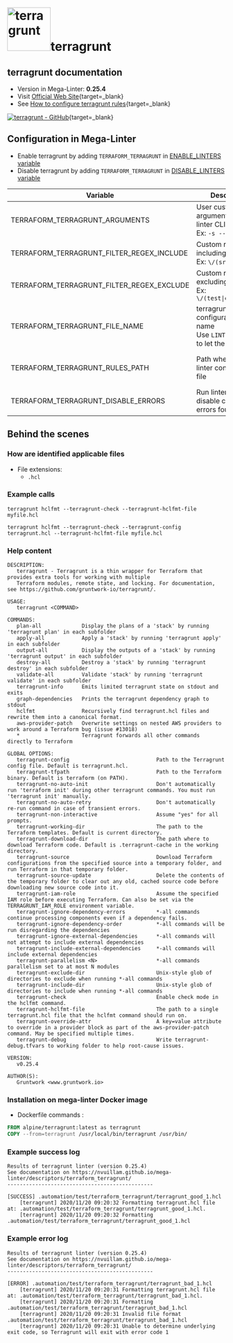 <!-- markdownlint-disable MD033 MD041 -->
<!-- Generated by .automation/build.py, please do not update manually -->
# <a href="https://terragrunt.gruntwork.io" target="blank" title="Visit linter Web Site"><img src="https://github.com/gruntwork-io/terragrunt/blob/master/docs/assets/img/favicon/ms-icon-310x310.png" alt="terragrunt" height="100px" class="megalinter-logo"></a>terragrunt

## terragrunt documentation

- Version in Mega-Linter: **0.25.4**
- Visit [Official Web Site](https://terragrunt.gruntwork.io){target=_blank}
- See [How to configure terragrunt rules](https://terragrunt.gruntwork.io/docs/getting-started/configuration/#terragrunt-configuration-file){target=_blank}

[![terragrunt - GitHub](https://gh-card.dev/repos/gruntwork-io/terragrunt.svg?fullname=)](https://github.com/gruntwork-io/terragrunt){target=_blank}

## Configuration in Mega-Linter

- Enable terragrunt by adding `TERRAFORM_TERRAGRUNT` in [ENABLE_LINTERS variable](/configuration/#activation-and-deactivation)
- Disable terragrunt by adding `TERRAFORM_TERRAGRUNT` in [DISABLE_LINTERS variable](/configuration/#activation-and-deactivation)

| Variable | Description | Default value |
| ----------------- | -------------- | -------------- |
| TERRAFORM_TERRAGRUNT_ARGUMENTS | User custom arguments to add in linter CLI call<br/>Ex: `-s --foo "bar"` |  |
| TERRAFORM_TERRAGRUNT_FILTER_REGEX_INCLUDE | Custom regex including filter<br/>Ex: `\/(src\|lib)\/` | Include every file |
| TERRAFORM_TERRAGRUNT_FILTER_REGEX_EXCLUDE | Custom regex excluding filter<br/>Ex: `\/(test\|examples)\/` | Exclude no file |
| TERRAFORM_TERRAGRUNT_FILE_NAME | terragrunt configuration file name</br>Use `LINTER_DEFAULT` to let the linter find it | `terragrunt.hcl` |
| TERRAFORM_TERRAGRUNT_RULES_PATH | Path where to find linter configuration file | Workspace folder, then Mega-Linter default rules |
| TERRAFORM_TERRAGRUNT_DISABLE_ERRORS | Run linter but disable crash if errors found | `false` |

## Behind the scenes

### How are identified applicable files

- File extensions:
  - `.hcl`

<!-- markdownlint-disable -->
<!-- /* cSpell:disable */ -->

### Example calls

```shell
terragrunt hclfmt --terragrunt-check --terragrunt-hclfmt-file myfile.hcl
```

```shell
terragrunt hclfmt --terragrunt-check --terragrunt-config terragrunt.hcl --terragrunt-hclfmt-file myfile.hcl
```


### Help content

```shell
DESCRIPTION:
   terragrunt - Terragrunt is a thin wrapper for Terraform that provides extra tools for working with multiple
   Terraform modules, remote state, and locking. For documentation, see https://github.com/gruntwork-io/terragrunt/.

USAGE:
   terragrunt <COMMAND>

COMMANDS:
   plan-all             Display the plans of a 'stack' by running 'terragrunt plan' in each subfolder
   apply-all            Apply a 'stack' by running 'terragrunt apply' in each subfolder
   output-all           Display the outputs of a 'stack' by running 'terragrunt output' in each subfolder
   destroy-all          Destroy a 'stack' by running 'terragrunt destroy' in each subfolder
   validate-all         Validate 'stack' by running 'terragrunt validate' in each subfolder
   terragrunt-info      Emits limited terragrunt state on stdout and exits
   graph-dependencies   Prints the terragrunt dependency graph to stdout
   hclfmt               Recursively find terragrunt.hcl files and rewrite them into a canonical format.
   aws-provider-patch   Overwrite settings on nested AWS providers to work around a Terraform bug (issue #13018)
   *                    Terragrunt forwards all other commands directly to Terraform

GLOBAL OPTIONS:
   terragrunt-config                            Path to the Terragrunt config file. Default is terragrunt.hcl.
   terragrunt-tfpath                            Path to the Terraform binary. Default is terraform (on PATH).
   terragrunt-no-auto-init                      Don't automatically run 'terraform init' during other terragrunt commands. You must run 'terragrunt init' manually.
   terragrunt-no-auto-retry                     Don't automatically re-run command in case of transient errors.
   terragrunt-non-interactive                   Assume "yes" for all prompts.
   terragrunt-working-dir                       The path to the Terraform templates. Default is current directory.
   terragrunt-download-dir                      The path where to download Terraform code. Default is .terragrunt-cache in the working directory.
   terragrunt-source                            Download Terraform configurations from the specified source into a temporary folder, and run Terraform in that temporary folder.
   terragrunt-source-update                     Delete the contents of the temporary folder to clear out any old, cached source code before downloading new source code into it.
   terragrunt-iam-role                          Assume the specified IAM role before executing Terraform. Can also be set via the TERRAGRUNT_IAM_ROLE environment variable.
   terragrunt-ignore-dependency-errors          *-all commands continue processing components even if a dependency fails.
   terragrunt-ignore-dependency-order           *-all commands will be run disregarding the dependencies
   terragrunt-ignore-external-dependencies      *-all commands will not attempt to include external dependencies
   terragrunt-include-external-dependencies     *-all commands will include external dependencies
   terragrunt-parallelism <N>                   *-all commands parallelism set to at most N modules
   terragrunt-exclude-dir                       Unix-style glob of directories to exclude when running *-all commands
   terragrunt-include-dir                       Unix-style glob of directories to include when running *-all commands
   terragrunt-check                             Enable check mode in the hclfmt command.
   terragrunt-hclfmt-file                       The path to a single terragrunt.hcl file that the hclfmt command should run on.
   terragrunt-override-attr                     A key=value attribute to override in a provider block as part of the aws-provider-patch command. May be specified multiple times.
   terragrunt-debug                             Write terragrunt-debug.tfvars to working folder to help root-cause issues.

VERSION:
   v0.25.4

AUTHOR(S):
   Gruntwork <www.gruntwork.io>

```

### Installation on mega-linter Docker image

- Dockerfile commands :
```dockerfile
FROM alpine/terragrunt:latest as terragrunt
COPY --from=terragrunt /usr/local/bin/terragrunt /usr/bin/
```


### Example success log

```shell
Results of terragrunt linter (version 0.25.4)
See documentation on https://nvuillam.github.io/mega-linter/descriptors/terraform_terragrunt/
-----------------------------------------------

[SUCCESS] .automation/test/terraform_terragrunt/terragrunt_good_1.hcl
    [terragrunt] 2020/11/20 09:20:32 Formatting terragrunt.hcl file at: .automation/test/terraform_terragrunt/terragrunt_good_1.hcl.
    [terragrunt] 2020/11/20 09:20:32 Formatting .automation/test/terraform_terragrunt/terragrunt_good_1.hcl

```

### Example error log

```shell
Results of terragrunt linter (version 0.25.4)
See documentation on https://nvuillam.github.io/mega-linter/descriptors/terraform_terragrunt/
-----------------------------------------------

[ERROR] .automation/test/terraform_terragrunt/terragrunt_bad_1.hcl
    [terragrunt] 2020/11/20 09:20:31 Formatting terragrunt.hcl file at: .automation/test/terraform_terragrunt/terragrunt_bad_1.hcl.
    [terragrunt] 2020/11/20 09:20:31 Formatting .automation/test/terraform_terragrunt/terragrunt_bad_1.hcl
    [terragrunt] 2020/11/20 09:20:31 Invalid file format .automation/test/terraform_terragrunt/terragrunt_bad_1.hcl
    [terragrunt] 2020/11/20 09:20:31 Unable to determine underlying exit code, so Terragrunt will exit with error code 1

```
